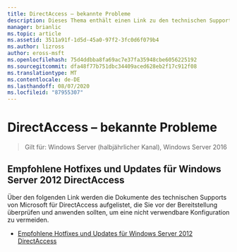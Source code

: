 ```yaml
---
title: DirectAccess – bekannte Probleme
description: Dieses Thema enthält einen Link zu den technischen Support Dokumenten von Microsoft für DirectAccess in Windows Server 2016.
manager: brianlic
ms.topic: article
ms.assetid: 3511a91f-1d5d-45a0-97f2-3fc0d6f079b4
ms.author: lizross
author: eross-msft
ms.openlocfilehash: 75d4ddbba8fa69ac7e37fa35948cbe6056225192
ms.sourcegitcommit: dfa48f77b751dbc34409aced628eb2f17c912f08
ms.translationtype: MT
ms.contentlocale: de-DE
ms.lasthandoff: 08/07/2020
ms.locfileid: "87955307"
---
```

# <a name="directaccess-known-issues"></a>DirectAccess – bekannte Probleme

>Gilt für: Windows Server (halbjährlicher Kanal), Windows Server 2016


## <a name="recommended-hotfixes-and-updates-for-windows-server-2012-directaccess"></a>Empfohlene Hotfixes und Updates für Windows Server 2012 DirectAccess
Über den folgenden Link werden die Dokumente des technischen Supports von Microsoft für DirectAccess aufgelistet, die Sie vor der Bereitstellung überprüfen und anwenden sollten, um eine nicht verwendbare Konfiguration zu vermeiden.

-   [Empfohlene Hotfixes und Updates für Windows Server 2012 DirectAccess](https://support.microsoft.com/kb/2883952)




